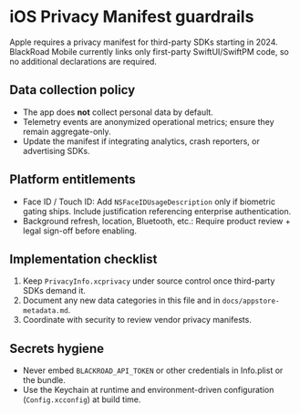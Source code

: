 # iOS Privacy Manifest guardrails

Apple requires a privacy manifest for third-party SDKs starting in 2024. BlackRoad Mobile currently links only first-party SwiftUI/SwiftPM code, so no additional declarations are required.

## Data collection policy
- The app does **not** collect personal data by default.
- Telemetry events are anonymized operational metrics; ensure they remain aggregate-only.
- Update the manifest if integrating analytics, crash reporters, or advertising SDKs.

## Platform entitlements
- Face ID / Touch ID: Add `NSFaceIDUsageDescription` only if biometric gating ships. Include justification referencing enterprise authentication.
- Background refresh, location, Bluetooth, etc.: Require product review + legal sign-off before enabling.

## Implementation checklist
1. Keep `PrivacyInfo.xcprivacy` under source control once third-party SDKs demand it.
2. Document any new data categories in this file and in `docs/appstore-metadata.md`.
3. Coordinate with security to review vendor privacy manifests.

## Secrets hygiene
- Never embed `BLACKROAD_API_TOKEN` or other credentials in Info.plist or the bundle.
- Use the Keychain at runtime and environment-driven configuration (`Config.xcconfig`) at build time.
